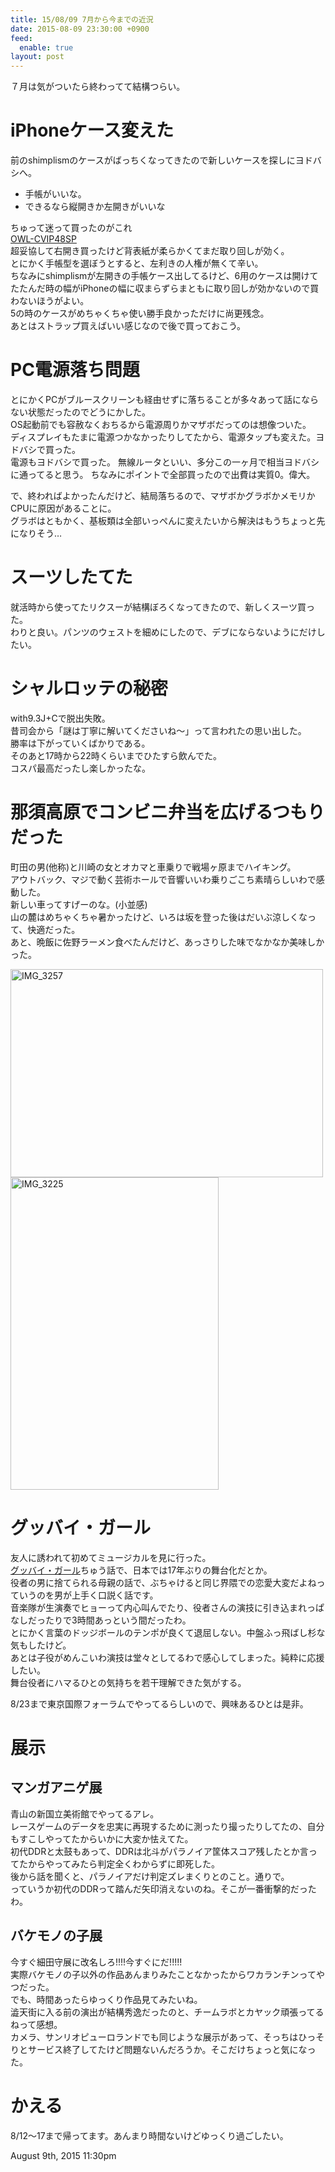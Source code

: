 ```yaml
---
title: 15/08/09 7月から今までの近況
date: 2015-08-09 23:30:00 +0900
feed:
  enable: true
layout: post
---
```

<p>７月は気がついたら終わってて結構つらい。</p>    <h1>iPhoneケース変えた</h1>    <p>      前のshimplismのケースがばっちくなってきたので新しいケースを探しにヨドバシへ。    </p>    <ul>      <li>手帳がいいな。</li>      <li>できるなら縦開きか左開きがいいな</li>    </ul>    <p>      ちゅって迷って買ったのがこれ<br><a href="http://www.amazon.co.jp/dp/B00NG6CXP0/ref=cm_sw_r_tw_awdo_C0qRvb1VPJFKG" target="_blank">OWL-CVIP48SP</a><br>      超妥協して右開き買ったけど背表紙が柔らかくてまだ取り回しが効く。<br>      とにかく手帳型を選ぼうとすると、左利きの人権が無くて辛い。<br>      ちなみにshimplismが左開きの手帳ケース出してるけど、6用のケースは開けてたたんだ時の幅がiPhoneの幅に収まらずらまともに取り回しが効かないので買わないほうがよい。<br>      5の時のケースがめちゃくちゃ使い勝手良かっただけに尚更残念。<br>      あとはストラップ買えばいい感じなので後で買っておこう。    </p>    <h1>PC電源落ち問題</h1>    <p>      とにかくPCがブルースクリーンも経由せずに落ちることが多々あって話にならない状態だったのでどうにかした。<br>      OS起動前でも容赦なくおちるから電源周りかマザボだってのは想像ついた。<br>      ディスプレイもたまに電源つかなかったりしてたから、電源タップも変えた。ヨドバシで買った。<br>      電源もヨドバシで買った。      無線ルータといい、多分この一ヶ月で相当ヨドバシに通ってると思う。      ちなみにポイントで全部買ったので出費は実質0。偉大。    </p>    <p>      で、終わればよかったんだけど、結局落ちるので、マザボかグラボかメモリかCPUに原因があることに。<br>      グラボはともかく、基板類は全部いっぺんに変えたいから解決はもうちょっと先になりそう…    </p>    <h1>スーツしたてた</h1>    <p>      就活時から使ってたリクスーが結構ぼろくなってきたので、新しくスーツ買った。<br>      わりと良い。パンツのウェストを細めにしたので、デブにならないようにだけしたい。    </p>    <h1>シャルロッテの秘密</h1>    <p>      with9.3J+Cで脱出失敗。<br>      昔司会から「謎は丁寧に解いてくださいね〜」って言われたの思い出した。<br>      勝率は下がっていくばかりである。<br>      そのあと17時から22時くらいまでひたすら飲んでた。<br>      コスパ最高だったし楽しかったな。    </p>    <h1>那須高原でコンビニ弁当を広げるつもりだった</h1>    <p>      町田の男(他称)と川崎の女とオカマと車乗りで戦場ヶ原までハイキング。<br>      アウトバック、マジで動く芸術ホールで音響いいわ乗りごこち素晴らしいわで感動した。<br>      新しい車ってすげーのな。(小並感)<br>      山の麓はめちゃくちゃ暑かったけど、いろは坂を登った後はだいぶ涼しくなって、快適だった。<br>      あと、晩飯に佐野ラーメン食べたんだけど、あっさりした味でなかなか美味しかった。    </p>    <p>      <a data-flickr-embed="true" href="https://www.flickr.com/photos/56290428@N06/19869778448/in/dateposted-public/" title="IMG_3257" target="_blank"><img src="https://farm1.staticflickr.com/298/19869778448_4a6de60669.jpg" width="500" height="333" alt="IMG_3257"></a>      <script async src="//embedr.flickr.com/assets/client-code.js" charset="utf-8"></script>      <a data-flickr-embed="true" href="https://www.flickr.com/photos/56290428@N06/19435203834/in/dateposted-public/" title="IMG_3225" target="_blank"><img src="https://farm1.staticflickr.com/333/19435203834_f59e23fc05.jpg" width="333" height="500" alt="IMG_3225"></a>      <script async src="//embedr.flickr.com/assets/client-code.js" charset="utf-8"></script>    </p>    <h1>グッバイ・ガール</h1>    <p>      友人に誘われて初めてミュージカルを見に行った。<br><a href="#%5Bhttp://www.good-bye-girl.com/" target="_blank">グッバイ・ガール</a>ちゅう話で、日本では17年ぶりの舞台化だとか。<br>      役者の男に捨てられる母親の話で、ぶちゃけると同じ界隈での恋愛大変だよねっていうのを男が上手く口説く話です。<br>      音楽隊が生演奏でヒョーって内心叫んでたり、役者さんの演技に引き込まれっぱなしだったりで3時間あっという間だったわ。<br>      とにかく言葉のドッジボールのテンポが良くて退屈しない。中盤ふっ飛ばし杉な気もしたけど。<br>      あとは子役がめんこいわ演技は堂々としてるわで感心してしまった。純粋に応援したい。<br>      舞台役者にハマるひとの気持ちを若干理解できた気がする。    </p>    <p>8/23まで東京国際フォーラムでやってるらしいので、興味あるひとは是非。</p>    <h1>展示</h1>    <h2>マンガアニゲ展</h2>    <p>      青山の新国立美術館でやってるアレ。<br>      レースゲームのデータを忠実に再現するために測ったり撮ったりしてたの、自分もすこしやってたからいかに大変か怯えてた。<br>      初代DDRと太鼓もあって、DDRは北斗がパラノイア筐体スコア残したとか言ってたからやってみたら判定全くわからずに即死した。<br>      後から話を聞くと、パラノイアだけ判定ズレまくりとのこと。通りで。<br>      っていうか初代のDDRって踏んだ矢印消えないのね。そこが一番衝撃的だったわ。    </p>    <h2>バケモノの子展</h2>    <p>      今すぐ細田守展に改名しろ!!!!今すぐにだ!!!!!<br>      実際バケモノの子以外の作品あんまりみたことなかったからワカランチンってやつだった。<br>      でも、時間あったらゆっくり作品見てみたいね。<br>      澁天街に入る前の演出が結構秀逸だったのと、チームラボとカヤック頑張ってるねって感想。<br>      カメラ、サンリオピューロランドでも同じような展示があって、そっちはひっそりとサービス終了してたけど問題ないんだろうか。そこだけちょっと気になった。    </p>    <h1>かえる</h1>    <p>8/12〜17まで帰ってます。あんまり時間ないけどゆっくり過ごしたい。</p>    <div id="footer">      <span id="timestamp"> August 9th, 2015 11:30pm </span>    </div>
